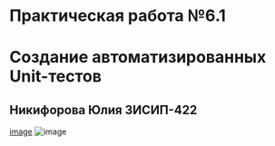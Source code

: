 # Практическая работа №6.1 
# Создание автоматизированных Unit-тестов
## Никифорова Юлия 3ИСИП-422
[image](https://github.com/user-attachments/assets/a43c90e8-170d-4d6e-ac6e-9bba91727fc2)
![image](https://github.com/user-attachments/assets/711b9e3c-710d-474d-8dc0-87099154d250)

